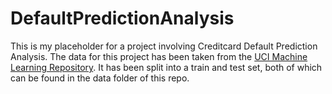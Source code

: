 # DefaultPredictionAnalysis

This is my placeholder for a project involving Creditcard Default Prediction Analysis. The data for this project has been taken from the [UCI Machine Learning Repository](https://archive.ics.uci.edu/ml/datasets/default+of+credit+card+clients). It has been split into a train and test set, both of which can be found in the data folder of this repo. 